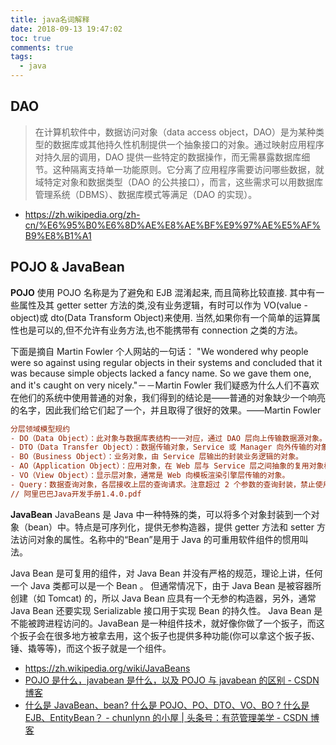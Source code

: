 ```yaml
---
title: java名词解释
date: 2018-09-13 19:47:02
toc: true
comments: true
tags:
  - java
---
```


## DAO

> 在计算机软件中，数据访问对象（data access object，DAO）是为某种类型的数据库或其他持久性机制提供一个抽象接口的对象。通过映射应用程序对持久层的调用，DAO 提供一些特定的数据操作，而无需暴露数据库细节。这种隔离支持单一功能原则。它分离了应用程序需要访问哪些数据，就域特定对象和数据类型（DAO 的公共接口），而言，这些需求可以用数据库管理系统（DBMS）、数据库模式等满足（DAO 的实现）。

- https://zh.wikipedia.org/zh-cn/%E6%95%B0%E6%8D%AE%E8%AE%BF%E9%97%AE%E5%AF%B9%E8%B1%A1

## POJO & JavaBean

**POJO**
使用 POJO 名称是为了避免和 EJB 混淆起来, 而且简称比较直接. 其中有一些属性及其 getter setter 方法的类,没有业务逻辑，有时可以作为 VO(value -object)或 dto(Data Transform Object)来使用.
当然,如果你有一个简单的运算属性也是可以的,但不允许有业务方法,也不能携带有 connection 之类的方法。

下面是摘自 Martin Fowler 个人网站的一句话：
"We wondered why people were so against using regular objects in their systems and concluded that it was because simple objects lacked a fancy name. So we gave them one, and it's caught on very nicely."－－Martin Fowler
我们疑惑为什么人们不喜欢在他们的系统中使用普通的对象，我们得到的结论是——普通的对象缺少一个响亮的名字，因此我们给它们起了一个，并且取得了很好的效果。——Martin Fowler

```ini
分层领域模型规约
- DO（Data Object）：此对象与数据库表结构一一对应，通过 DAO 层向上传输数据源对象。
- DTO（Data Transfer Object）：数据传输对象，Service 或 Manager 向外传输的对象。
- BO（Business Object）：业务对象，由 Service 层输出的封装业务逻辑的对象。
- AO（Application Object）：应用对象，在 Web 层与 Service 层之间抽象的复用对象模型，极为贴近展示层，复用度不高。
- VO（View Object）：显示层对象，通常是 Web 向模板渲染引擎层传输的对象。
- Query：数据查询对象，各层接收上层的查询请求。注意超过 2 个参数的查询封装，禁止使用 Map 类来传输。
// 阿里巴巴Java开发手册1.4.0.pdf
```

**JavaBean**
JavaBeans 是 Java 中一种特殊的类，可以将多个对象封装到一个对象（bean）中。特点是可序列化，提供无参构造器，提供 getter 方法和 setter 方法访问对象的属性。名称中的“Bean”是用于 Java 的可重用软件组件的惯用叫法。

Java Bean 是可复用的组件，对 Java Bean 并没有严格的规范，理论上讲，任何一个 Java 类都可以是一个 Bean 。
但通常情况下，由于 Java Bean 是被容器所创建（如 Tomcat) 的，所以 Java Bean 应具有一个无参的构造器，另外，通常 Java Bean 还要实现 Serializable 接口用于实现 Bean 的持久性。 Java Bean 是不能被跨进程访问的。JavaBean 是一种组件技术，就好像你做了一个扳子，而这个扳子会在很多地方被拿去用，这个扳子也提供多种功能(你可以拿这个扳子扳、锤、撬等等)，而这个扳子就是一个组件。

- https://zh.wikipedia.org/wiki/JavaBeans
- [POJO 是什么，javabean 是什么，以及 POJO 与 javabean 的区别 - CSDN 博客](https://blog.csdn.net/qq_27093465/article/details/52527270)
- [什么是 JavaBean、bean? 什么是 POJO、PO、DTO、VO、BO ? 什么是 EJB、EntityBean？ - chunlynn 的小屋 | 头条号：有范管理美学 - CSDN 博客](https://blog.csdn.net/chenchunlin526/article/details/69939337)
